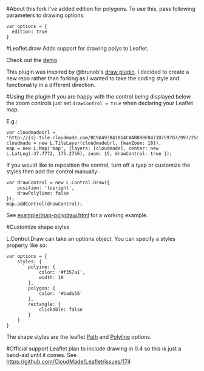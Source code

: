 #About this fork
I've added edition for polygons. To use this, pass following parameters to drawing options:

````
var options = {
  edition: true
}
````

#Leaflet.draw
Adds support for drawing polys to Leaflet.

Check out the [demo](http://jacobtoye.github.com/Leaflet.draw/)

This plugin was inspired by @brunob's [draw plugin](https://github.com/brunob/leaflet.draw). I decided to create a new repo rather than forking as I wanted to take the coding style and functionality in a different direction.

#Using the plugin
If you are happy with the control being displayed below the zoom controls just set ````drawControl = true```` when declaring your Leaflet map.

E.g.:

````
var cloudmadeUrl = 'http://{s}.tile.cloudmade.com/BC9A493B41014CAABB98F0471D759707/997/256/{z}/{x}/{y}.png',
cloudmade = new L.TileLayer(cloudmadeUrl, {maxZoom: 18}),
map = new L.Map('map', {layers: [cloudmade], center: new L.LatLng(-37.7772, 175.2756), zoom: 15, drawControl: true });
````

If you would like to reposition the control, turn off a tyep or customize the styles then add the control manually:

````
var drawControl = new L.Control.Draw({
	position: 'topright',
	drawPolyline: false
});
map.addControl(drawControl);
````

See [example/map-polydraw.html](https://github.com/jacobtoye/Leaflet.draw/blob/master/example/drawing.html) for a working example.

#Customize shape styles

L.Control.Draw can take an options object. You can specify a styles property like so:

````
var options = {
	styles: {
		polyine: {
			color: '#f357a1',
			width: 10
		},
		polygon: {
			color: '#bada55'
		},
		rectangle: {
			clickable: false
		}
	}
}
````

The shape styles are the leaflet [Path](http://leaflet.cloudmade.com/reference.html#path-options) and [Polyline](http://leaflet.cloudmade.com/reference.html#polyline-options) options.

#Official support
Leaflet plan to include drawing in 0.4 so this is just a band-aid until it comes. See https://github.com/CloudMade/Leaflet/issues/174
